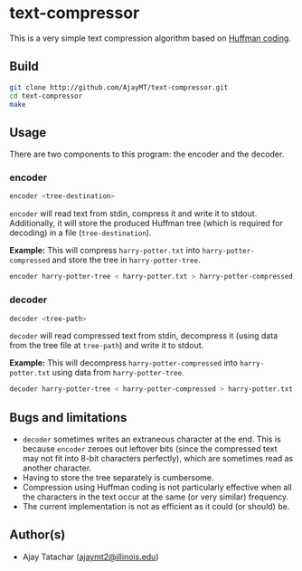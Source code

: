
# text-compressor
This is a very simple text compression algorithm based on [Huffman coding](https://en.wikipedia.org/wiki/Huffman_coding).

## Build
```sh
git clone http://github.com/AjayMT/text-compressor.git
cd text-compressor
make
```

## Usage
There are two components to this program: the encoder and the decoder.

### encoder
```sh
encoder <tree-destination>
```
`encoder` will read text from stdin, compress it and write it to stdout. Additionally, it will store the produced Huffman tree (which is required for decoding) in a file (`tree-destination`).

**Example:** This will compress `harry-potter.txt` into `harry-potter-compressed` and store the tree in `harry-potter-tree`.
```sh
encoder harry-potter-tree < harry-potter.txt > harry-potter-compressed
```

### decoder
```sh
decoder <tree-path>
```
`decoder` will read compressed text from stdin, decompress it (using data from the tree file at `tree-path`) and write it to stdout.

**Example:** This will decompress `harry-potter-compressed` into `harry-potter.txt` using data from `harry-potter-tree`.
```sh
decoder harry-potter-tree < harry-potter-compressed > harry-potter.txt
```

## Bugs and limitations
- `decoder` sometimes writes an extraneous character at the end. This is because `encoder` zeroes out leftover bits (since the compressed text may not fit into 8-bit characters perfectly), which are sometimes read as another character.
- Having to store the tree separately is cumbersome.
- Compression using Huffman coding is not particularly effective when all the characters in the text occur at the same (or very similar) frequency.
- The current implementation is not as efficient as it could (or should) be.

## Author(s)
- Ajay Tatachar (ajaymt2@illinois.edu)
